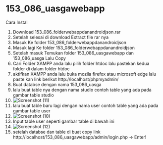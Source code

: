 # 153_086_uasgawebapp
Cara Instal
1. Download 153_086_folderwebappdanandroidjson.rar
2. Setelah selesai di download Extract file rar nya
3. Masuk Ke folder 153_086_folderwebappdanandroidjson
4. Masuk lagi Ke folder 153_086_folderwebappdanandroidjson 
5. Setelah masuk Temukan folder 153_086_uasgawebapp dan 153_086_uasga  Lalu Copy
6. Cari Folder XAMPP anda lalu pilih folder htdoc lalu pastekan kedua folder di dalam folder htdoc 
7. aktifkan XAMPP anda lalu buka mozila firefox atau microsoft edge lalu paste kan link berikut http://localhost/phpmyadmin/
8. Buat databse dengan nama 153_086_uasga
9. lalu buat table nya dengan nama studio contoh table yang ada pada gambar table studio
10. ![Screenshot (11)](https://user-images.githubusercontent.com/107969169/174938120-c2dfa08c-35c1-4493-9d6d-5f712847b37e.png)
11. lalu buat table baru lagi dengan nama user contoh table yang ada pada gambar table user
12. ![Screenshot (10)](https://user-images.githubusercontent.com/107969169/174938126-0c40ea76-d771-4059-a4c5-c7a2a9705494.png)
13. Input table user seperti gambar table di bawah ini
14. ![Screenshot (12)](https://user-images.githubusercontent.com/107969169/174939873-fd7cca03-5e80-4b0a-9f09-9cf4504b6388.png)
15. setelah databse dan table di buat copy link http://localhost/153_086_uasgawebapp/admin/login.php   -> Enter!

